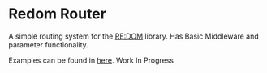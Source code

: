 # Redom Router
A simple routing system for the [RE:DOM](https://github.com/redom/redom)
library. Has Basic Middleware and parameter functionality. 

Examples can be found in [here](https://github.com/TareqK/redom-router/blob/master/example/app.js). Work In Progress

